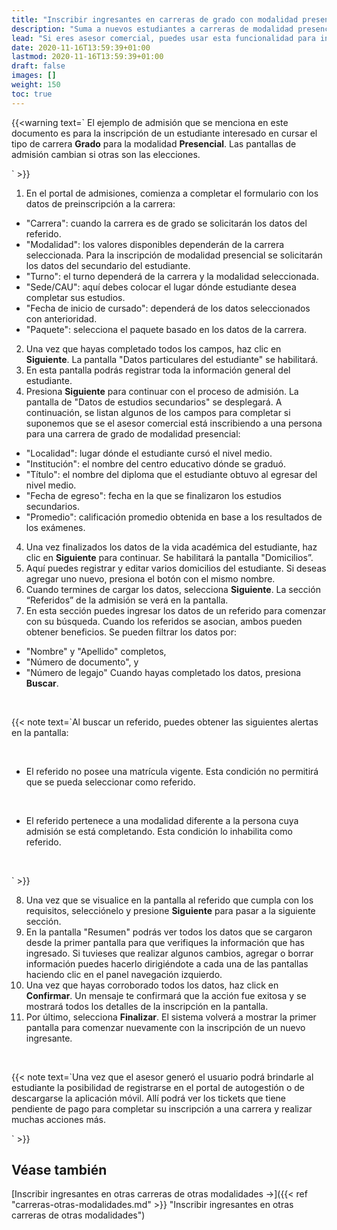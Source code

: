 ```yaml
---
title: "Inscribir ingresantes en carreras de grado con modalidad presencial"
description: "Suma a nuevos estudiantes a carreras de modalidad presencial."
lead: "Si eres asesor comercial, puedes usar esta funcionalidad para inscribir a nuevos estudiantes que se encuentren interesados en cursar carreras en la universidad."
date: 2020-11-16T13:59:39+01:00
lastmod: 2020-11-16T13:59:39+01:00
draft: false
images: []
weight: 150
toc: true
---
```


{{<warning text=` El ejemplo de admisión que se menciona en este documento es para la inscripción de un estudiante interesado en cursar el tipo de carrera <b>Grado</b> para la modalidad <b>Presencial</b>. Las pantallas de admisión cambian si otras son las elecciones.

` >}}
</b>

1. En el portal de admisiones, comienza a completar el formulario con los datos de preinscripción a la carrera: 
</b>

- "Carrera": cuando la carrera es de grado se solicitarán los datos del referido.
- "Modalidad": los valores disponibles dependerán de la carrera seleccionada. Para la inscripción de modalidad presencial se solicitarán los datos del secundario del estudiante.
- "Turno": el turno dependerá de la carrera y la modalidad seleccionada.
- "Sede/CAU": aquí debes colocar el lugar dónde estudiante desea completar sus estudios.
- "Fecha de inicio de cursado": dependerá de los datos seleccionados con anterioridad.
- "Paquete": selecciona el paquete basado en los datos de la carrera.

2. Una vez que hayas completado todos los campos, haz clic en **Siguiente**. La pantalla "Datos particulares del estudiante" se habilitará.
3. En esta pantalla podrás registrar toda la información general del estudiante.
4. Presiona **Siguiente** para continuar con el proceso de admisión. La pantalla de "Datos de estudios secundarios" se desplegará. A continuación, se listan algunos de los campos para completar si suponemos que se el asesor comercial está inscribiendo a una persona para una carrera de grado de modalidad presencial:
</b>

- "Localidad": lugar dónde el estudiante cursó el nivel medio.
- "Institución": el nombre del centro educativo dónde se graduó.
- "Título": el nombre del diploma que el estudiante obtuvo al egresar del nivel medio. 
- "Fecha de egreso": fecha en la que se finalizaron los estudios secundarios.
- "Promedio": calificación promedio obtenida en base a los resultados de los exámenes.

4. Una vez finalizados los datos de la vida académica del estudiante, haz clic en **Siguiente** para continuar. Se habilitará la pantalla "Domicilios”. 
5. Aquí puedes registrar y editar varios domicilios del estudiante. Si deseas agregar uno nuevo, presiona el botón con el mismo nombre.
6. Cuando termines de cargar los datos, selecciona **Siguiente**. La sección “Referidos” de la admisión se verá en la pantalla.
7. En esta sección puedes ingresar los datos de un referido para comenzar con su búsqueda. Cuando los referidos se asocian, ambos pueden obtener beneficios. Se pueden filtrar los datos por:
- "Nombre" y "Apellido" completos,
- "Número de documento", y 
- "Número de legajo"
Cuando hayas completado los datos, presiona **Buscar**.
<br>

{{< note text=`Al buscar un referido, puedes obtener las siguientes alertas en la pantalla:

<br>

- El referido no posee una matrícula vigente. Esta condición no permitirá que se pueda seleccionar como referido.
<br>

- El referido pertenece a una modalidad diferente a la persona cuya admisión se está completando. Esta condición lo inhabilita como referido.
<br>

` >}}
</b>

8. Una vez que se visualice en la pantalla al referido que cumpla con los requisitos, selecciónelo y presione **Siguiente** para pasar a la siguiente sección.
9. En la pantalla "Resumen" podrás ver todos los datos que se cargaron desde la primer pantalla para que verifiques la información que has ingresado. Si tuvieses que realizar algunos cambios, agregar o borrar información puedes hacerlo dirigiéndote a cada una de las pantallas haciendo clic en el panel navegación izquierdo.
10. Una vez que hayas corroborado todos los datos, haz click en **Confirmar**. Un mensaje te confirmará que la acción fue exitosa y se mostrará todos los detalles de la inscripción en la pantalla.
11. Por último, selecciona **Finalizar**. El sistema volverá a mostrar la primer pantalla para comenzar nuevamente con la inscripción de un nuevo ingresante.
<br>

{{< note text=`Una vez que el asesor generó el usuario podrá brindarle al estudiante la posibilidad de registrarse en el portal de autogestión o de descargarse la aplicación móvil. Allí podrá ver los tickets que tiene pendiente de pago para completar su inscripción a una carrera y realizar muchas acciones más.

` >}}
<br>

## Véase también 

[Inscribir ingresantes en otras carreras de otras modalidades →]({{< ref "carreras-otras-modalidades.md" >}} "Inscribir ingresantes en otras carreras de otras modalidades")
